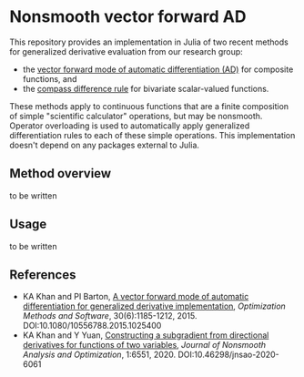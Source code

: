 # Nonsmooth vector forward AD
This repository provides an implementation in Julia of two recent methods for generalized derivative evaluation from our research group:

- the [vector forward mode of automatic differentiation (AD)][1] for composite functions, and
- the [compass difference rule][2] for bivariate scalar-valued functions.

These methods apply to continuous functions that are a finite composition of simple "scientific calculator" operations, but may be nonsmooth. Operator overloading is used to automatically apply generalized differentiation rules to each of these simple operations. This implementation doesn't depend on any packages external to Julia.

## Method overview
to be written

## Usage
to be written

## References
- KA Khan and PI Barton, [A vector forward mode of automatic differentiation for generalized derivative implementation][1], *Optimization Methods and Software*, 30(6):1185-1212, 2015. DOI:10.1080/10556788.2015.1025400
- KA Khan and Y Yuan, [Constructing a subgradient from directional derivatives for functions of two variables][2], *Journal of Nonsmooth Analysis and Optimization*, 1:6551, 2020. DOI:10.46298/jnsao-2020-6061

[1]: https://doi.org/10.1080/10556788.2015.1025400
[2]: https://doi.org/10.46298/jnsao-2020-6061
